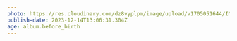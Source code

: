 ```yaml
---
photo: https://res.cloudinary.com/dz8vyplpm/image/upload/v1705051644/IMG_8088_d7rs7k.jpg
publish-date: 2023-12-14T13:06:31.304Z
age: album.before_birth
---
```

